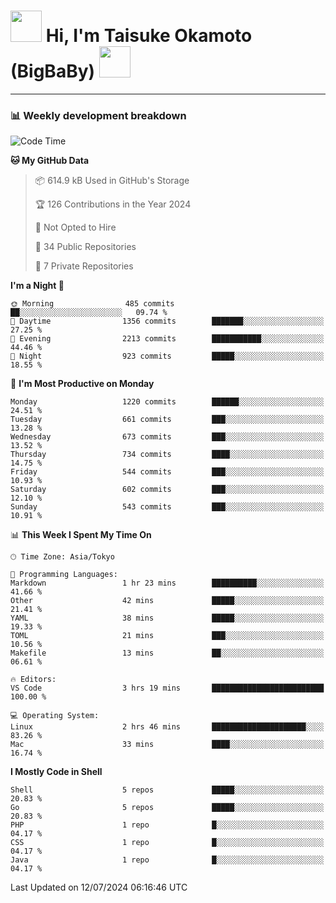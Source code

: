<!-- Title -->
<h1>
    <img src="https://media.tenor.com/TlyRveJkgo4AAAAi/cloud-cloud-strife.gif" width="50"/> 
    Hi, I'm Taisuke Okamoto (BigBaBy) 
    <img src="https://media.tenor.com/TlyRveJkgo4AAAAi/cloud-cloud-strife.gif" width="50"/>
</h1>

---

<h3> 📊 Weekly development breakdown </h3>
<!-- waka-readme-stats -->

<!--START_SECTION:waka-->
![Code Time](http://img.shields.io/badge/Code%20Time-1%2C784%20hrs%2053%20mins-blue)

**🐱 My GitHub Data** 

> 📦 614.9 kB Used in GitHub's Storage 
 > 
> 🏆 126 Contributions in the Year 2024
 > 
> 🚫 Not Opted to Hire
 > 
> 📜 34 Public Repositories 
 > 
> 🔑 7 Private Repositories 
 > 
**I'm a Night 🦉** 

```text
🌞 Morning                485 commits         ██░░░░░░░░░░░░░░░░░░░░░░░   09.74 % 
🌆 Daytime                1356 commits        ███████░░░░░░░░░░░░░░░░░░   27.25 % 
🌃 Evening                2213 commits        ███████████░░░░░░░░░░░░░░   44.46 % 
🌙 Night                  923 commits         █████░░░░░░░░░░░░░░░░░░░░   18.55 % 
```
📅 **I'm Most Productive on Monday** 

```text
Monday                   1220 commits        ██████░░░░░░░░░░░░░░░░░░░   24.51 % 
Tuesday                  661 commits         ███░░░░░░░░░░░░░░░░░░░░░░   13.28 % 
Wednesday                673 commits         ███░░░░░░░░░░░░░░░░░░░░░░   13.52 % 
Thursday                 734 commits         ████░░░░░░░░░░░░░░░░░░░░░   14.75 % 
Friday                   544 commits         ███░░░░░░░░░░░░░░░░░░░░░░   10.93 % 
Saturday                 602 commits         ███░░░░░░░░░░░░░░░░░░░░░░   12.10 % 
Sunday                   543 commits         ███░░░░░░░░░░░░░░░░░░░░░░   10.91 % 
```


📊 **This Week I Spent My Time On** 

```text
🕑︎ Time Zone: Asia/Tokyo

💬 Programming Languages: 
Markdown                 1 hr 23 mins        ██████████░░░░░░░░░░░░░░░   41.66 % 
Other                    42 mins             █████░░░░░░░░░░░░░░░░░░░░   21.41 % 
YAML                     38 mins             █████░░░░░░░░░░░░░░░░░░░░   19.33 % 
TOML                     21 mins             ███░░░░░░░░░░░░░░░░░░░░░░   10.56 % 
Makefile                 13 mins             ██░░░░░░░░░░░░░░░░░░░░░░░   06.61 % 

🔥 Editors: 
VS Code                  3 hrs 19 mins       █████████████████████████   100.00 % 

💻 Operating System: 
Linux                    2 hrs 46 mins       █████████████████████░░░░   83.26 % 
Mac                      33 mins             ████░░░░░░░░░░░░░░░░░░░░░   16.74 % 
```

**I Mostly Code in Shell** 

```text
Shell                    5 repos             █████░░░░░░░░░░░░░░░░░░░░   20.83 % 
Go                       5 repos             █████░░░░░░░░░░░░░░░░░░░░   20.83 % 
PHP                      1 repo              █░░░░░░░░░░░░░░░░░░░░░░░░   04.17 % 
CSS                      1 repo              █░░░░░░░░░░░░░░░░░░░░░░░░   04.17 % 
Java                     1 repo              █░░░░░░░░░░░░░░░░░░░░░░░░   04.17 % 
```




 Last Updated on 12/07/2024 06:16:46 UTC
<!--END_SECTION:waka-->
